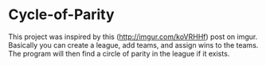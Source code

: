 # Cycle-of-Parity

This project was inspired by this (http://imgur.com/koVRHHf) post on imgur. Basically you can create a league, add teams, and assign wins to the teams. The program will then find a circle of parity in the league if it exists.

